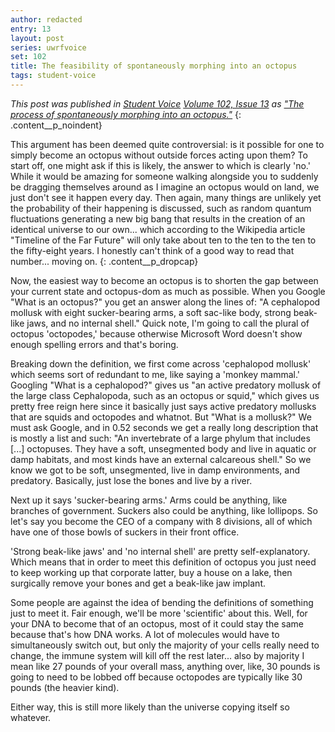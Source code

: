 ```yaml
---
author: redacted
entry: 13
layout: post
series: uwrfvoice
set: 102
title: The feasibility of spontaneously morphing into an octopus
tags: student-voice
---
```


*This post was published in [Student Voice](http://uwrfvoice.com) [Volume 102,
Issue 13](http://uwrfvoice.com/pdf/160205studentvoice.pdf) as ["The process of
spontaneously morphing into an octopus."](http://uwrfvoice.com/etcetera/15704)*
{: .content__p_noindent}

This argument has been deemed quite controversial: is it possible for one to
simply become an octopus without outside forces acting upon them? To start off,
one might ask if this is likely, the answer to which is clearly 'no.' While it
would be amazing for someone walking alongside you to suddenly be dragging
themselves around as I imagine an octopus would on land, we just don't see it
happen every day. Then again, many things are unlikely yet the probability of
their happening is discussed, such as random quantum fluctuations generating a
new big bang that results in the creation of an identical universe to our own...
which according to the Wikipedia article "Timeline of the Far Future" will only
take about ten to the ten to the ten to the fifty-eight years. I honestly can't
think of a good way to read that number... moving on.
{: .content__p_dropcap}

Now, the easiest way to become an octopus is to shorten the gap between your
current state and octopus-dom as much as possible. When you Google "What is an
octopus?" you get an answer along the lines of: "A cephalopod mollusk with eight
sucker-bearing arms, a soft sac-like body, strong beak-like jaws, and no
internal shell." Quick note, I'm going to call the plural of octopus
'octopodes,' because otherwise Microsoft Word doesn't show enough spelling
errors and that's boring.

Breaking down the definition, we first come across 'cephalopod mollusk' which
seems sort of redundant to me, like saying a 'monkey mammal.' Googling "What is
a cephalopod?" gives us "an active predatory mollusk of the large class
Cephalopoda, such as an octopus or squid," which gives us pretty free reign here
since it basically just says active predatory mollusks that are squids and
octopodes and whatnot. But "What is a mollusk?" We must ask Google, and in 0.52
seconds we get a really long description that is mostly a list and such: "An
invertebrate of a large phylum that includes [...] octopuses. They have a soft,
unsegmented body and live in aquatic or damp habitats, and most kinds have an
external calcareous shell." So we know we got to be soft, unsegmented, live in
damp environments, and predatory. Basically, just lose the bones and live by a
river.

Next up it says 'sucker-bearing arms.' Arms could be anything, like branches of
government. Suckers also could be anything, like lollipops. So let's say you
become the CEO of a company with 8 divisions, all of which have one of those
bowls of suckers in their front office.

'Strong beak-like jaws' and 'no internal shell' are pretty self-explanatory.
Which means that in order to meet this definition of octopus you just need to
keep working up that corporate latter, buy a house on a lake, then surgically
remove your bones and get a beak-like jaw implant.

Some people are against the idea of bending the definitions of something just to
meet it. Fair enough, we'll be more 'scientific' about this. Well, for your DNA
to become that of an octopus, most of it could stay the same because that's how
DNA works. A lot of molecules would have to simultaneously switch out, but only
the majority of your cells really need to change, the immune system will kill
off the rest later... also by majority I mean like 27 pounds of your overall
mass, anything over, like, 30 pounds is going to need to be lobbed off because
octopodes are typically like 30 pounds (the heavier kind).

Either way, this is still more likely than the universe copying itself so
whatever.
